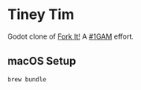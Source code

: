 # Tiney Tim

Godot clone of [Fork It!](https://github.com/ceruleanlabs/game-off-2012/) A
[#1GAM](https://onegameamonth.com/) effort.

## macOS Setup

```shell
brew bundle
```
